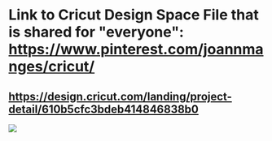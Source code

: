 # Link to Cricut Design Space File that is shared for "everyone": https://www.pinterest.com/joannmanges/cricut/

## https://design.cricut.com/landing/project-detail/610b5cfc3bdeb414846838b0

<img src="https://github.com/GadgetAngel/Cricut_Voron_Logos/blob/main/images/Queen&Voron2.4LogoDesign_Full.png?raw=true" />
